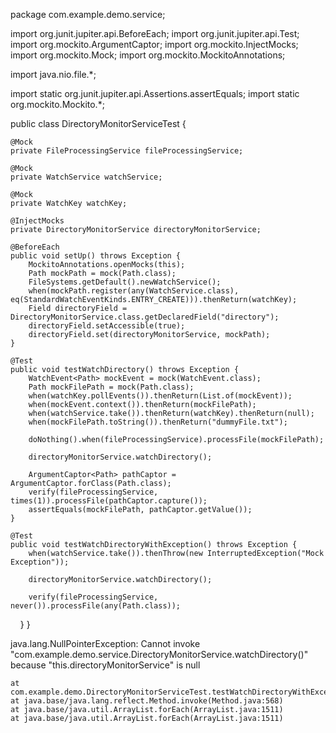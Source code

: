 package com.example.demo.service;

import org.junit.jupiter.api.BeforeEach;
import org.junit.jupiter.api.Test;
import org.mockito.ArgumentCaptor;
import org.mockito.InjectMocks;
import org.mockito.Mock;
import org.mockito.MockitoAnnotations;

import java.nio.file.*;

import static org.junit.jupiter.api.Assertions.assertEquals;
import static org.mockito.Mockito.*;

public class DirectoryMonitorServiceTest {

    @Mock
    private FileProcessingService fileProcessingService;

    @Mock
    private WatchService watchService;

    @Mock
    private WatchKey watchKey;

    @InjectMocks
    private DirectoryMonitorService directoryMonitorService;

    @BeforeEach
    public void setUp() throws Exception {
        MockitoAnnotations.openMocks(this);
        Path mockPath = mock(Path.class);
        FileSystems.getDefault().newWatchService();
        when(mockPath.register(any(WatchService.class), eq(StandardWatchEventKinds.ENTRY_CREATE))).thenReturn(watchKey);
        Field directoryField = DirectoryMonitorService.class.getDeclaredField("directory");
        directoryField.setAccessible(true);
        directoryField.set(directoryMonitorService, mockPath);
    }

    @Test
    public void testWatchDirectory() throws Exception {
        WatchEvent<Path> mockEvent = mock(WatchEvent.class);
        Path mockFilePath = mock(Path.class);
        when(watchKey.pollEvents()).thenReturn(List.of(mockEvent));
        when(mockEvent.context()).thenReturn(mockFilePath);
        when(watchService.take()).thenReturn(watchKey).thenReturn(null);
        when(mockFilePath.toString()).thenReturn("dummyFile.txt");

        doNothing().when(fileProcessingService).processFile(mockFilePath);

        directoryMonitorService.watchDirectory();

        ArgumentCaptor<Path> pathCaptor = ArgumentCaptor.forClass(Path.class);
        verify(fileProcessingService, times(1)).processFile(pathCaptor.capture());
        assertEquals(mockFilePath, pathCaptor.getValue());
    }

    @Test
    public void testWatchDirectoryWithException() throws Exception {
        when(watchService.take()).thenThrow(new InterruptedException("Mock Exception"));

        directoryMonitorService.watchDirectory();

        verify(fileProcessingService, never()).processFile(any(Path.class));
    }
}



java.lang.NullPointerException: Cannot invoke "com.example.demo.service.DirectoryMonitorService.watchDirectory()" because "this.directoryMonitorService" is null

	at com.example.demo.DirectoryMonitorServiceTest.testWatchDirectoryWithException(DirectoryMonitorServiceTest.java:71)
	at java.base/java.lang.reflect.Method.invoke(Method.java:568)
	at java.base/java.util.ArrayList.forEach(ArrayList.java:1511)
	at java.base/java.util.ArrayList.forEach(ArrayList.java:1511)
